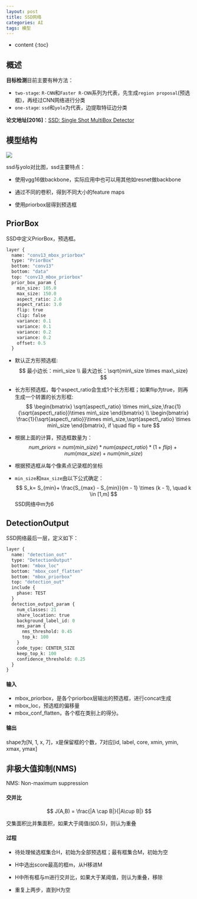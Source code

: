 ```yaml
---
layout: post
title: SSD网络
categories: AI
tags: 模型
---
```


* content
{:toc}
## 概述

**目标检测**目前主要有种方法：

* `two-stage`: `R-CNN`和`Faster R-CNN`系列为代表，先生成`region proposal`(预选框)，再经过CNN网络进行分类
* `one-stage`: `ssd`和`yolo`为代表，边提取特征边分类

**论文地址[2016]**：[SSD: Single Shot MultiBox Detector](https://arxiv.org/pdf/1512.02325.pdf)

<!--more-->

## 模型结构

![](https://harmonyhu.github.io/img/ssd300.png)

ssd与yolo对比图，ssd主要特点：

* 使用vgg16做backbone，实际应用中也可以用其他如resnet做backbone

* 通过不同的卷积，得到不同大小的feature maps
* 使用priorbox层得到预选框

## PriorBox

SSD中定义PriorBox，预选框。

```protobuf
layer {
  name: "conv13_mbox_priorbox"
  type: "PriorBox"
  bottom: "conv13"
  bottom: "data"
  top: "conv13_mbox_priorbox"
  prior_box_param {
    min_size: 105.0
    max_size: 150.0
    aspect_ratio: 2.0
    aspect_ratio: 3.0
    flip: true
    clip: false
    variance: 0.1
    variance: 0.1
    variance: 0.2
    variance: 0.2
    offset: 0.5
  }
```

<!--more-->

* 默认正方形预选框:
  $$
  最小边长：min\_size \\
  最大边长：\sqrt{min\_size \times max\_size}
  $$

* 长方形预选框，每个aspect_ratio会生成1个长方形框；如果flip为true，则再生成一个转置的长方形框:
  $$
  \begin{bmatrix}
  \sqrt{aspect\_ratio} \times min\_size,\frac{1}{\sqrt{aspect\_ratio}}\times min\_size
  \end{bmatrix} \\
  \begin{bmatrix}
  \frac{1}{\sqrt{aspect\_ratio}}\times min\_size,\sqrt{aspect\_ratio} \times min\_size
  \end{bmatrix}, if \quad flip = ture
  $$

* 根据上面的计算，预选框数量为：
  $$
  num\_priors = num(min\_size) * num(aspect\_ratio) * (1 + flip) + num(max\_size) + num(min\_size)
  $$

* 根据预选框从每个像素点记录框的坐标

* `min_size`和`max_size`由以下公式确定：
  $$
  S_k= S_{min}+ \frac{S_{max} - S_{min}}{m - 1} \times (k - 1), \quad k \in [1,m]
  $$
  SSD网络中m为6



## DetectionOutput

SSD网络最后一层，定义如下：

```protobuf
layer {
  name: "detection_out"
  type: "DetectionOutput"
  bottom: "mbox_loc"
  bottom: "mbox_conf_flatten"
  bottom: "mbox_priorbox"
  top: "detection_out"
  include {
    phase: TEST
  }
  detection_output_param {
    num_classes: 21
    share_location: true
    background_label_id: 0
    nms_param {
      nms_threshold: 0.45
      top_k: 100
    }
    code_type: CENTER_SIZE
    keep_top_k: 100
    confidence_threshold: 0.25
  }
}
```

#### 输入

* mbox_priorbox，是各个priorbox层输出的预选框，进行concat生成
* mbox_loc，预选框的偏移量
* mbox_conf_flatten，各个框在类别上的得分。

#### 输出

shape为[N, 1, x, 7]，x是保留框的个数，7对应[id, label, core, xmin, ymin, xmax, ymax]



## 非极大值抑制(NMS)

NMS: Non-maximum suppression

#### 交并比

$$
J(A,B) = \frac{|A \cap B|}{|A\cup B|}
$$

交集面积比并集面积，如果大于阈值(如0.5)，则认为重叠

#### 过程

* 待处理候选框集合H，初始为全部预选框；最有框集合M，初始为空

* H中选出score最高的框m，从H移进M
* H中所有框与m进行交并比，如果大于某阈值，则认为重叠，移除
* 重复上两步，直到H为空